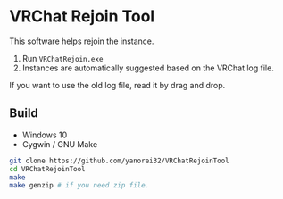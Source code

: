 # VRChat Rejoin Tool

This software helps rejoin the instance.

1. Run `VRChatRejoin.exe`
1. Instances are automatically suggested based on the VRChat log file.

If you want to use the old log file, read it by drag and drop.

## Build

* Windows 10
* Cygwin / GNU Make

```bash
git clone https://github.com/yanorei32/VRChatRejoinTool
cd VRChatRejoinTool
make
make genzip # if you need zip file.
```



